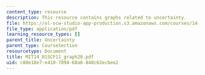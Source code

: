 ```yaml
---
content_type: resource
description: This resource contains graphs related to uncertainty.
file: https://ol-ocw-studio-app-production.s3.amazonaws.com/courses/14-01sc-principles-of-microeconomics-fall-2011/c80e18e7e410789468a6840c62ecbee2_MIT14_01SCF11_graph20.pdf
file_type: application/pdf
learning_resource_types: []
parent_title: Uncertainty
parent_type: CourseSection
resourcetype: Document
title: MIT14_01SCF11_graph20.pdf
uid: c80e18e7-e410-7894-68a6-840c62ecbee2
---
```

